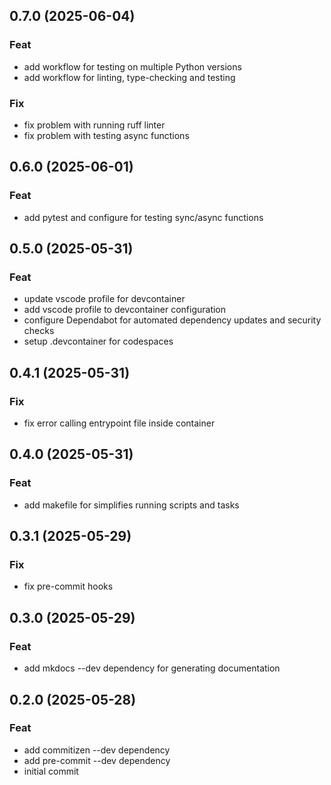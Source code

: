 ## 0.7.0 (2025-06-04)

### Feat

- add workflow for testing on multiple Python versions
- add workflow for linting, type-checking and testing

### Fix

- fix problem with running ruff linter
- fix problem with testing async functions

## 0.6.0 (2025-06-01)

### Feat

- add pytest and configure for testing sync/async functions

## 0.5.0 (2025-05-31)

### Feat

- update vscode profile for devcontainer
- add vscode profile to devcontainer configuration
- configure Dependabot for automated dependency updates and security checks
- setup .devcontainer for codespaces

## 0.4.1 (2025-05-31)

### Fix

- fix error calling entrypoint file inside container

## 0.4.0 (2025-05-31)

### Feat

- add makefile for simplifies running scripts and tasks

## 0.3.1 (2025-05-29)

### Fix

- fix pre-commit hooks

## 0.3.0 (2025-05-29)

### Feat

- add mkdocs --dev dependency for generating documentation

## 0.2.0 (2025-05-28)

### Feat

- add commitizen --dev dependency
- add pre-commit --dev dependency
- initial commit
